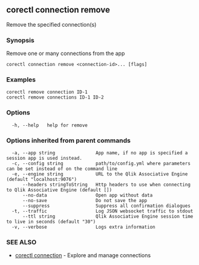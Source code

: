 ## corectl connection remove

Remove the specified connection(s)

### Synopsis

Remove one or many connections from the app

```
corectl connection remove <connection-id>... [flags]
```

### Examples

```
corectl remove connection ID-1
corectl remove connections ID-1 ID-2
```

### Options

```
  -h, --help   help for remove
```

### Options inherited from parent commands

```
  -a, --app string               App name, if no app is specified a session app is used instead.
  -c, --config string            path/to/config.yml where parameters can be set instead of on the command line
  -e, --engine string            URL to the Qlik Associative Engine (default "localhost:9076")
      --headers stringToString   Http headers to use when connecting to Qlik Associative Engine (default [])
      --no-data                  Open app without data
      --no-save                  Do not save the app
      --suppress                 Suppress all confirmation dialogues
  -t, --traffic                  Log JSON websocket traffic to stdout
      --ttl string               Qlik Associative Engine session time to live in seconds (default "30")
  -v, --verbose                  Logs extra information
```

### SEE ALSO

* [corectl connection](corectl_connection.md)	 - Explore and manage connections

